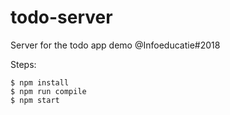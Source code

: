 # todo-server

Server for the todo app demo @Infoeducatie#2018

Steps:
```shell
$ npm install
$ npm run compile
$ npm start
```
